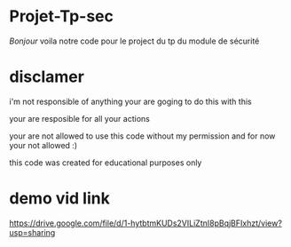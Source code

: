 # Projet-Tp-sec
*Bonjour* voila notre code pour le project du tp du module de sécurité 

# disclamer

i'm not responsible of anything your are goging to do this with this

your are resposible for all your actions

your are not allowed to use this code without my permission and for now your not allowed :)

this code was created for educational purposes only

# demo vid link

https://drive.google.com/file/d/1-hytbtmKUDs2VILiZtnI8pBqjBFIxhzt/view?usp=sharing
